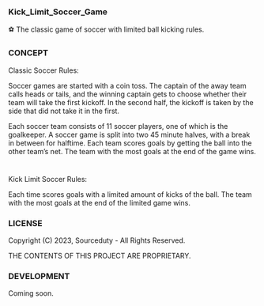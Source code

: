 ### Kick_Limit_Soccer_Game

⚽ The classic game of soccer with limited ball kicking rules.

### CONCEPT

Classic Soccer Rules:

Soccer games are started with a coin toss. The captain of the away team calls heads or tails, and the winning captain gets to choose whether their team will take the first kickoff. In the second half, the kickoff is taken by the side that did not take it in the first.

Each soccer team consists of 11 soccer players, one of which is the goalkeeper. A soccer game is split into two 45 minute halves, with a break in between for halftime. Each team scores goals by getting the ball into the other team’s net. The team with the most goals at the end of the game wins.

#

Kick Limit Soccer Rules:

Each time scores goals with a limited amount of kicks of the ball. The team with the most goals at the end of the limited game wins.

### LICENSE

Copyright (C) 2023,  Sourceduty - All Rights Reserved.

THE CONTENTS OF THIS PROJECT ARE PROPRIETARY.

### DEVELOPMENT

Coming soon.
